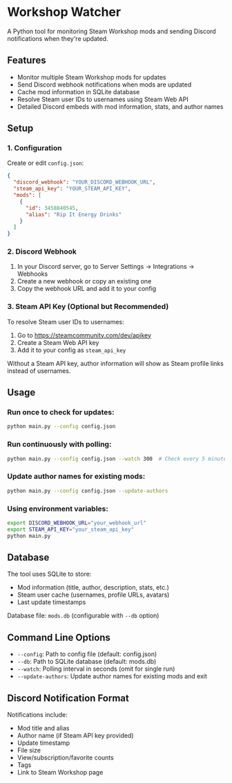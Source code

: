 # Workshop Watcher

A Python tool for monitoring Steam Workshop mods and sending Discord notifications when they're updated.

## Features

- Monitor multiple Steam Workshop mods for updates
- Send Discord webhook notifications when mods are updated
- Cache mod information in SQLite database
- Resolve Steam user IDs to usernames using Steam Web API
- Detailed Discord embeds with mod information, stats, and author names

## Setup

### 1. Configuration

Create or edit `config.json`:

```json
{
  "discord_webhook": "YOUR_DISCORD_WEBHOOK_URL",
  "steam_api_key": "YOUR_STEAM_API_KEY",
  "mods": [
    {
      "id": 3458840545,
      "alias": "Rip It Energy Drinks"
    }
  ]
}
```

### 2. Discord Webhook

1. In your Discord server, go to Server Settings → Integrations → Webhooks
2. Create a new webhook or copy an existing one
3. Copy the webhook URL and add it to your config

### 3. Steam API Key (Optional but Recommended)

To resolve Steam user IDs to usernames:

1. Go to https://steamcommunity.com/dev/apikey
2. Create a Steam Web API key
3. Add it to your config as `steam_api_key`

Without a Steam API key, author information will show as Steam profile links instead of usernames.

## Usage

### Run once to check for updates:
```bash
python main.py --config config.json
```

### Run continuously with polling:
```bash
python main.py --config config.json --watch 300  # Check every 5 minutes
```

### Update author names for existing mods:
```bash
python main.py --config config.json --update-authors
```

### Using environment variables:
```bash
export DISCORD_WEBHOOK_URL="your_webhook_url"
export STEAM_API_KEY="your_steam_api_key"
python main.py
```

## Database

The tool uses SQLite to store:
- Mod information (title, author, description, stats, etc.)
- Steam user cache (usernames, profile URLs, avatars)
- Last update timestamps

Database file: `mods.db` (configurable with `--db` option)

## Command Line Options

- `--config`: Path to config file (default: config.json)
- `--db`: Path to SQLite database (default: mods.db)  
- `--watch`: Polling interval in seconds (omit for single run)
- `--update-authors`: Update author names for existing mods and exit

## Discord Notification Format

Notifications include:
- Mod title and alias
- Author name (if Steam API key provided)
- Update timestamp
- File size
- View/subscription/favorite counts
- Tags
- Link to Steam Workshop page

